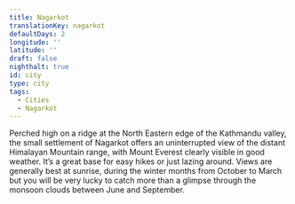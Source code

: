 ```yaml
---
title: Nagarkot
translationKey: nagarkot
defaultDays: 2
longitude: ''
latitude: ''
draft: false
nighthalt: true
id: city
type: city
tags:
  - Cities
  - Nagarkot
---
```

Perched high on a ridge at the North Eastern edge of the Kathmandu valley, the small settlement of Nagarkot offers an uninterrupted view of the distant Himalayan Mountain range, with Mount Everest clearly visible in good weather. It’s a great base for easy hikes or just lazing around. Views are generally best at sunrise, during the winter months from October to March but you will be very lucky to catch more than a glimpse through the monsoon clouds between June and September.             